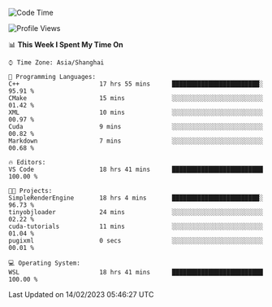 <!--START_SECTION:waka-->
![Code Time](http://img.shields.io/badge/Code%20Time-640%20hrs%2012%20mins-blue)

![Profile Views](http://img.shields.io/badge/Profile%20Views-2-blue)

📊 **This Week I Spent My Time On** 

```text
⌚︎ Time Zone: Asia/Shanghai

💬 Programming Languages: 
C++                      17 hrs 55 mins      ████████████████████████░   95.91 % 
CMake                    15 mins             ░░░░░░░░░░░░░░░░░░░░░░░░░   01.42 % 
XML                      10 mins             ░░░░░░░░░░░░░░░░░░░░░░░░░   00.97 % 
Cuda                     9 mins              ░░░░░░░░░░░░░░░░░░░░░░░░░   00.82 % 
Markdown                 7 mins              ░░░░░░░░░░░░░░░░░░░░░░░░░   00.68 % 

🔥 Editors: 
VS Code                  18 hrs 41 mins      █████████████████████████   100.00 % 

🐱‍💻 Projects: 
SimpleRenderEngine       18 hrs 4 mins       ████████████████████████░   96.73 % 
tinyobjloader            24 mins             ░░░░░░░░░░░░░░░░░░░░░░░░░   02.22 % 
cuda-tutorials           11 mins             ░░░░░░░░░░░░░░░░░░░░░░░░░   01.04 % 
pugixml                  0 secs              ░░░░░░░░░░░░░░░░░░░░░░░░░   00.01 % 

💻 Operating System: 
WSL                      18 hrs 41 mins      █████████████████████████   100.00 % 

```


 Last Updated on 14/02/2023 05:46:27 UTC
<!--END_SECTION:waka-->